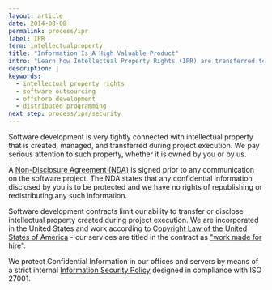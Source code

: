 ```yaml
---
layout: article
date: 2014-08-08
permalink: process/ipr
label: IPR
term: intellectualproperty
title: "Information Is A High Valuable Product"
intro: "Learn how Intellectual Property Rights (IPR) are transferred to the customer"
description: |
keywords:
  - intellectual property rights
  - software outsourcing
  - offshore development
  - distributed programming
next_step: process/ipr/security
---
```


Software development is very tightly connected with intellectual property that is created, managed,
and transferred during project execution. We pay serious attention to such property, whether it is
owned by you or by us.

A [Non-Disclosure Agreement (NDA)](/process/ipr/nda) is signed prior to any communication on the
software project. The NDA states that any confidential information disclosed by you is to be
protected and we have no rights of republishing or redistributing any such information.

Software development contracts limit our ability to transfer or disclose intellectual property
created during project execution. We are incorporated in the United States and work according to
[Copyright Law of the United States of America](http://www.copyright.gov/title17/) - our services
are titled in the contract as ["work made for hire"](/process/ipr/law).

We protect Confidential Information in our offices and servers by means of a strict internal
[Information Security Policy](/process/ipr/security) designed in compliance with ISO 27001.
